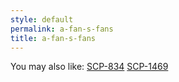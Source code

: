 ```yaml
---
style: default
permalink: a-fan-s-fans
title: a-fan-s-fans
---
```

You may also like:
[SCP-834](http://scp-wiki.net/scp-834)
[SCP-1469](http://scp-wiki.net/scp-1469)